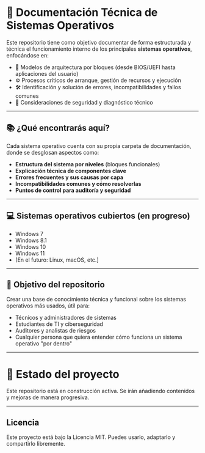 # 🧠 Documentación Técnica de Sistemas Operativos

Este repositorio tiene como objetivo documentar de forma estructurada y técnica el funcionamiento interno de los principales **sistemas operativos**, enfocándose en:

- 🧱 Modelos de arquitectura por bloques (desde BIOS/UEFI hasta aplicaciones del usuario)
- ⚙️ Procesos críticos de arranque, gestión de recursos y ejecución
- 🛠️ Identificación y solución de errores, incompatibilidades y fallos comunes
- 🔐 Consideraciones de seguridad y diagnóstico técnico

---

## 📚 ¿Qué encontrarás aquí?

Cada sistema operativo cuenta con su propia carpeta de documentación, donde se desglosan aspectos como:

- **Estructura del sistema por niveles** (bloques funcionales)
- **Explicación técnica de componentes clave**
- **Errores frecuentes y sus causas por capa**
- **Incompatibilidades comunes y cómo resolverlas**
- **Puntos de control para auditoría y seguridad**

---

## 💻 Sistemas operativos cubiertos (en progreso)

- Windows 7
- Windows 8.1
- Windows 10
- Windows 11
- [En el futuro: Linux, macOS, etc.]

---

## 🎯 Objetivo del repositorio

Crear una base de conocimiento técnica y funcional sobre los sistemas operativos más usados, útil para:

- Técnicos y administradores de sistemas
- Estudiantes de TI y ciberseguridad
- Auditores y analistas de riesgos
- Cualquier persona que quiera entender cómo funciona un sistema operativo "por dentro"

---

# 🚧 Estado del proyecto

Este repositorio está en construcción activa. Se irán añadiendo contenidos y mejoras de manera progresiva.

---

## Licencia

Este proyecto está bajo la Licencia MIT. Puedes usarlo, adaptarlo y compartirlo libremente.
